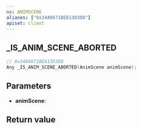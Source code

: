 ```yaml
---
ns: ANIMSCENE
aliases: ["0x34A0671BE613D3D0"]
apiset: client
---
```

## _IS_ANIM_SCENE_ABORTED

```c
// 0x34A0671BE613D3D0
Any _IS_ANIM_SCENE_ABORTED(AnimScene animScene);
```


## Parameters
* **animScene**:

## Return value

